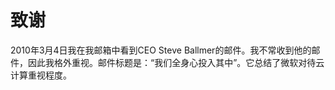 # 致谢

2010年3月4日我在我邮箱中看到CEO Steve Ballmer的邮件。我不常收到他的邮件，因此我格外重视。邮件标题是：“我们全身心投入其中”。它总结了微软对待云计算重视程度。




